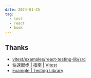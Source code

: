 ```yaml
---
date: 2024-01-25
tag:
  - test
  - react
  - hook
---
```




## Thanks

- [vitest/examples/react-testing-lib/src](https://github.com/vitest-dev/vitest/blob/main/examples/react-testing-lib/src/hooks/useCounter.test.ts)
- [快速起步 | 指南 | Vitest](https://cn.vitest.dev/guide/)
- [Example | Testing Library](https://testing-library.com/docs/react-testing-library/example-intro)
